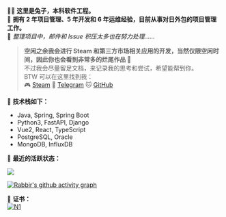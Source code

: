 🧑‍💻 **这里是兔子，本科软件工程。**  
🌟 **拥有 2 年项目管理、5 年开发和 6 年运维经验，目前从事对日外包的项目管理工作。**  
📧 *整理项目中，邮件和 Issue 积压太多也在努力处理......*

> **空闲之余我会进行 Steam 和第三方市场相关应用的开发，当然仅限空闲时间，因此你也会看到非常多的烂尾作品 🤦**  
> 不过我会尽量留足文档，来记录我的思考和尝试，希望能帮到你。  
> BTW 可以在这里找到我：  
> 🎮 [Steam](https://steamcommunity.com/id/19970731)
> 💬 [Telegram](https://t.me/rabbirbot00)
> 🐱 [GitHub](https://github.com/senjianlu)

🌟 **技术栈如下：**
- Java, Spring, Spring Boot
- Python3, FastAPI, Django
- Vue2, React, TypeScript
- PostgreSQL, Oracle
- MongoDB, InfluxDB

🌟 **最近的活跃状态：**
<div align="left"> <img src="https://github-readme-streak-stats.herokuapp.com/?user=senjianlu" /> </div>

[![Rabbir's github activity graph](https://github-readme-activity-graph.vercel.app/graph?username=senjianlu&theme=github)](https://github.com/senjianlu)

🌟 **证书：**  
[![N1](https://image.senjianlu.com/certificate/N1_badge.png)](https://image.senjianlu.com/certificate/N1.jpg)
